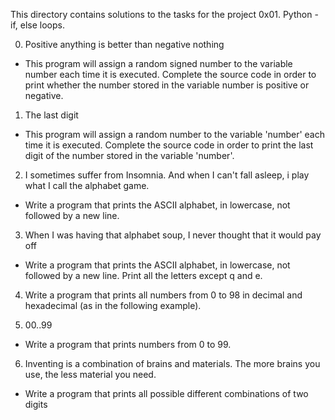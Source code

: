This directory contains solutions to the tasks for the project 0x01. Python - if, else loops.

0. Positive anything is better than negative nothing
- This program will assign a random signed number to the variable number each time it is executed. Complete the source code in order to print whether the number stored in the variable number is positive or negative.

1. The last digit
- This program will assign a random number to the variable 'number' each time it is executed. Complete the source code in order to print the last digit of the number stored in the variable 'number'.

2. I sometimes suffer from Insomnia. And when I can't fall asleep, i play what I call the alphabet game.
- Write a program that prints the ASCII alphabet, in lowercase, not followed by a new line.

3. When I was having that alphabet soup, I never thought that it would pay off
- Write a program that prints the ASCII alphabet, in lowercase, not followed by a new line. Print all the letters except q and e.

4. Write a program that prints all numbers from 0 to 98 in decimal and hexadecimal (as in the following example).

5. 00..99
- Write a program that prints numbers from 0 to 99.

6. Inventing is a combination of brains and materials. The more brains you use, the less material you need.
- Write a program that prints all possible different combinations of two digits
